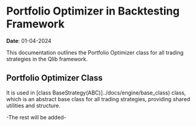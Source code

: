 # Portfolio Optimizer in Backtesting Framework

**Date**: 01-04-2024  

This documentation outlines the Portfolio Optimizer class for all trading strategies in the Qlib framework.

## Portfolio Optimizer Class

It is used in [class BaseStrategy(ABC)]../docs/engine/base_class) class, which is an abstract base class for all trading strategies, providing shared utilities and structure.

-The rest will be added-